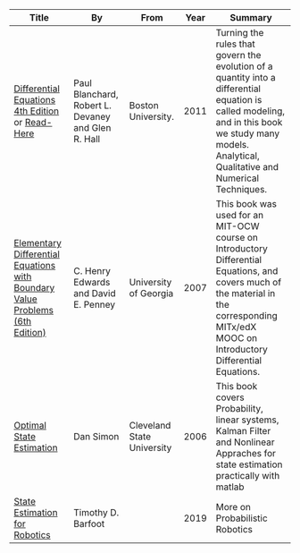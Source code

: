 Title | By | From | Year | Summary
------|----|------|------|---
[Differential Equations 4th Edition](https://www.google.com/url?sa=t&rct=j&q=&esrc=s&source=web&cd=1&cad=rja&uact=8&ved=2ahUKEwjL0cf7i9bdAhWVWX0KHZl9AJQQFjAAegQIChAC&url=http%3A%2F%2Fketabnak.com%2Fredirect.php%3Fdlid%3D74679&usg=AOvVaw0QghoFdlJacMEU9WL_MzgX) or [Read-Here](https://www.yumpu.com/en/document/view/59634075/differential-equations-4th-edition-written-by-paul-blanchard-robert-l-devaney-glen-r-hall) | Paul Blanchard, Robert L. Devaney and Glen R. Hall | Boston University. | 2011 | Turning the rules that govern the evolution of a quantity into a differential equation is called modeling, and in this book we study many models. Analytical, Qualitative and Numerical Techniques.
[Elementary Differential Equations with Boundary Value Problems (6th Edition)](http://users.math.cas.cz/~eisner/lock/UMB-572/knihy/C._Henry_Edwards,_David_E._Penney_Elementary_Differential_Equations_-6th_Edition-_Prentice_Hall_pp648.pdf) |  C. Henry Edwards and David E. Penney | University of Georgia | 2007 | This book was used for an MIT-OCW course on Introductory Differential Equations, and covers much of the material in the corresponding MITx/edX MOOC on Introductory Differential Equations.
[Optimal State Estimation](http://read.pudn.com/downloads751/sourcecode/asm/2991343/Optimal%20State%20Estimation%20Kalman,%20H%20infinity,%20and%20Nonlinear%20Approaches/Optimal%20State%20Estimation%20-Kalman,%20H%20infinity,%20and%20Nonlinear%20Approaches.pdf) | Dan Simon | Cleveland State University | 2006 | This book covers Probability, linear systems, Kalman Filter and Nonlinear Appraches for state estimation practically with matlab
[State Estimation for Robotics](http://asrl.utias.utoronto.ca/~tdb/bib/barfoot_ser17.pdf) | Timothy D. Barfoot |  | 2019 | More on Probabilistic Robotics
